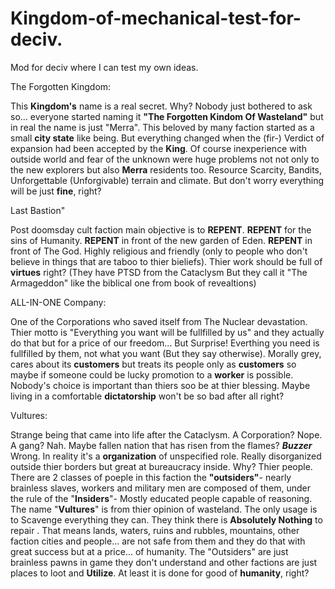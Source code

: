 # Kingdom-of-mechanical-test-for-deciv.
Mod for deciv where I can test my own ideas.
 
The Forgotten Kingdom:

This **Kingdom's** name is a real secret. Why? Nobody just bothered to ask so... everyone started naming it **"The Forgotten Kindom Of Wasteland"** but in real the name is just "Merra".
This beloved by many faction started as a small **city state** like being. But everything changed when the (fir-) Verdict of expansion had been accepted by the **King**.
Of course inexperience with outside world and fear of the unknown were huge problems not not only to the new explorers but also **Merra** residents too. 
Resource Scarcity, Bandits, Unforgettable (Unforgivable) terrain and climate. 
But don't worry everything will be just **fine**, right?

Last Bastion"

Post doomsday cult faction main objective is to **REPENT**. **REPENT** for the sins of Humanity. **REPENT** in front of the new garden of Eden.
**REPENT** in front of The God.
Highly religious and friendly (only to people who don't believe in things that are taboo to thier bieliefs).
Thier work should be full of **virtues** right?
(They have PTSD from the Cataclysm But they call it "The Armageddon" like the biblical one from book of revealtions)

ALL-IN-ONE Company:

One of the Corporations who saved itself from The Nuclear devastation. Thier motto is "Everything you want will be fullfilled by us" and they actually do that but for a price of our freedom... But Surprise! Everthing you need is fullfilled by them, not what you want (But they say otherwise). Morally grey, cares about its **customers** but treats its people only as **customers** so maybe if someone could be lucky promotion to a **worker** is possible. Nobody's choice is important than thiers soo be at thier blessing. Maybe living in a comfortable **dictatorship** won't be so bad after all right?

Vultures:

Strange being that came into life after the Cataclysm. A Corporation? Nope. A gang? Nah. Maybe fallen nation that has risen from the flames? ***Buzzer*** Wrong.
In reality it's a **organization** of unspecified role. Really disorganized outside thier borders but great at bureaucracy inside. Why? Thier people.
There are 2 classes of poeple in this faction the **"outsiders"**- nearly brainless slaves, workers and military men are composed of them, under the rule of the
"**Insiders**"- Mostly educated people capable of reasoning.  
The name "**Vultures**" is from thier opinion of wasteland. The only usage is to Scavenge everything they can. They think there is **Absolutely Nothing** to repair . That means lands, waters, ruins and rubbles, mountains, other faction cities and people... are not safe from them and they do that with great success but at a price... of humanity. The "Outsiders" are just brainless pawns in game they don't understand and other factions are just places to loot and **Utilize**. At least it is done for good of **humanity**, right?
